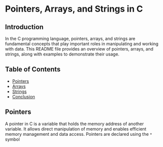 # Pointers, Arrays, and Strings in C

## Introduction
In the C programming language, pointers, arrays, and strings are fundamental concepts that play important roles in manipulating and working with data. This README file provides an overview of pointers, arrays, and strings, along with examples to demonstrate their usage.

## Table of Contents
- [Pointers](#pointers)
- [Arrays](#arrays)
- [Strings](#strings)
- [Conclusion](#conclusion)

## Pointers
A pointer in C is a variable that holds the memory address of another variable. It allows direct manipulation of memory and enables efficient memory management and data access. Pointers are declared using the `*` symbol